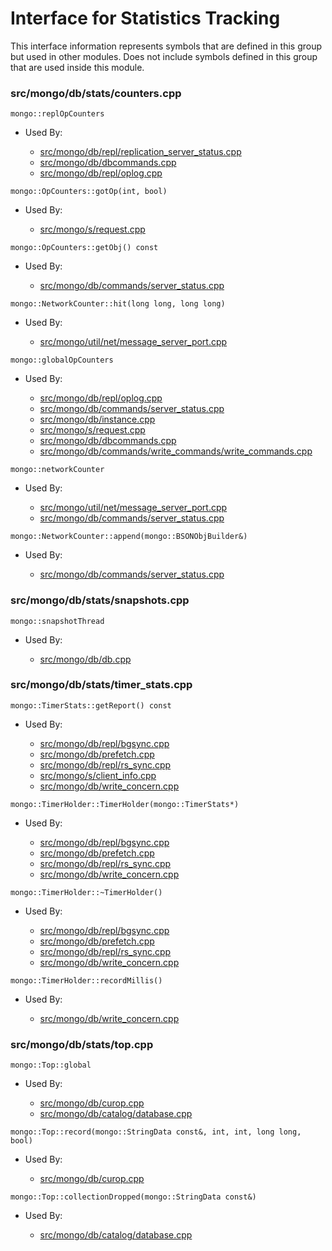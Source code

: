 
# Interface for Statistics Tracking
This interface information represents symbols that are defined in this group but used in other modules.  Does not include symbols defined in this group that are used inside this module.

### src/mongo/db/stats/counters.cpp

<div></div>

    mongo::replOpCounters

- Used By:

    - [src/mongo/db/repl/replication\_server\_status.cpp](../../../../replication/replica\_set\_state)
    - [src/mongo/db/dbcommands.cpp](../../../../queries/database\_commands)
    - [src/mongo/db/repl/oplog.cpp](../../../../replication/data\_sync)

<div></div>

    mongo::OpCounters::gotOp(int, bool)

- Used By:

    - [src/mongo/s/request.cpp](../../../../network/network\_core)

<div></div>

    mongo::OpCounters::getObj() const

- Used By:

    - [src/mongo/db/commands/server\_status.cpp](../../../../queries/database\_commands)

<div></div>

    mongo::NetworkCounter::hit(long long, long long)

- Used By:

    - [src/mongo/util/net/message\_server\_port.cpp](../../../../network/network\_core)

<div></div>

    mongo::globalOpCounters

- Used By:

    - [src/mongo/db/repl/oplog.cpp](../../../../replication/data\_sync)
    - [src/mongo/db/commands/server\_status.cpp](../../../../queries/database\_commands)
    - [src/mongo/db/instance.cpp](../../../../storage/storage\_layer\_structure)
    - [src/mongo/s/request.cpp](../../../../network/network\_core)
    - [src/mongo/db/dbcommands.cpp](../../../../queries/database\_commands)
    - [src/mongo/db/commands/write\_commands/write\_commands.cpp](../../../../network/write\_commands)

<div></div>

    mongo::networkCounter

- Used By:

    - [src/mongo/util/net/message\_server\_port.cpp](../../../../network/network\_core)
    - [src/mongo/db/commands/server\_status.cpp](../../../../queries/database\_commands)

<div></div>

    mongo::NetworkCounter::append(mongo::BSONObjBuilder&)

- Used By:

    - [src/mongo/db/commands/server\_status.cpp](../../../../queries/database\_commands)

### src/mongo/db/stats/snapshots.cpp

<div></div>

    mongo::snapshotThread

- Used By:

    - [src/mongo/db/db.cpp](../../../../process\_management/mongos\_and\_mongod\_mains)

### src/mongo/db/stats/timer\_stats.cpp

<div></div>

    mongo::TimerStats::getReport() const

- Used By:

    - [src/mongo/db/repl/bgsync.cpp](../../../../replication/data\_sync)
    - [src/mongo/db/prefetch.cpp](../../../../storage/page\_fault\_utilities)
    - [src/mongo/db/repl/rs\_sync.cpp](../../../../replication/data\_sync)
    - [src/mongo/s/client\_info.cpp](../../../../queries/client\_and\_operation\_tracking)
    - [src/mongo/db/write\_concern.cpp](../../../../replication/write\_concern)

<div></div>

    mongo::TimerHolder::TimerHolder(mongo::TimerStats*)

- Used By:

    - [src/mongo/db/repl/bgsync.cpp](../../../../replication/data\_sync)
    - [src/mongo/db/prefetch.cpp](../../../../storage/page\_fault\_utilities)
    - [src/mongo/db/repl/rs\_sync.cpp](../../../../replication/data\_sync)
    - [src/mongo/db/write\_concern.cpp](../../../../replication/write\_concern)

<div></div>

    mongo::TimerHolder::~TimerHolder()

- Used By:

    - [src/mongo/db/repl/bgsync.cpp](../../../../replication/data\_sync)
    - [src/mongo/db/prefetch.cpp](../../../../storage/page\_fault\_utilities)
    - [src/mongo/db/repl/rs\_sync.cpp](../../../../replication/data\_sync)
    - [src/mongo/db/write\_concern.cpp](../../../../replication/write\_concern)

<div></div>

    mongo::TimerHolder::recordMillis()

- Used By:

    - [src/mongo/db/write\_concern.cpp](../../../../replication/write\_concern)

### src/mongo/db/stats/top.cpp

<div></div>

    mongo::Top::global

- Used By:

    - [src/mongo/db/curop.cpp](../../../../queries/client\_and\_operation\_tracking)
    - [src/mongo/db/catalog/database.cpp](../../../../storage/storage\_layer\_structure)

<div></div>

    mongo::Top::record(mongo::StringData const&, int, int, long long, bool)

- Used By:

    - [src/mongo/db/curop.cpp](../../../../queries/client\_and\_operation\_tracking)

<div></div>

    mongo::Top::collectionDropped(mongo::StringData const&)

- Used By:

    - [src/mongo/db/catalog/database.cpp](../../../../storage/storage\_layer\_structure)
